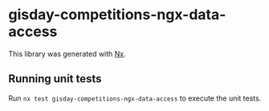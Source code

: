# gisday-competitions-ngx-data-access

This library was generated with [Nx](https://nx.dev).

## Running unit tests

Run `nx test gisday-competitions-ngx-data-access` to execute the unit tests.
